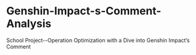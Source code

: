 # Genshin-Impact-s-Comment-Analysis
School Project--Operation Optimization with a Dive into Genshin Impact’s Comment
